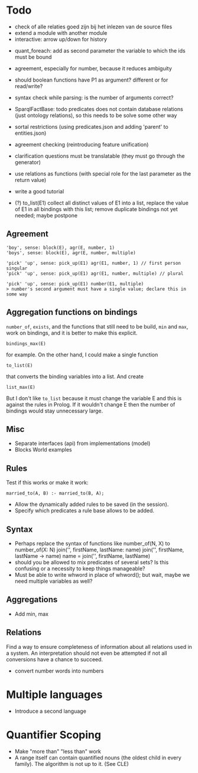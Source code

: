 # Todo

- check of alle relaties goed zijn bij het inlezen van de source files
- extend a module with another module
- interactive: arrow up/down for history

* quant_foreach: add as second parameter the variable to which the ids must be bound 
* agreement, especially for number, because it reduces ambiguity
* should boolean functions have P1 as argument? different or for read/write?
* syntax check while parsing: is the number of arguments correct?
* SparqlFactBase: todo predicates does not contain database relations (just ontology relations), so this needs to be solve some other way
* sortal restrictions (using predicates.json and adding 'parent' to entities.json)
* agreement checking (reintroducing feature unification)
* clarification questions must be translatable (they must go through the generator)
* use relations as functions (with special role for the last parameter as the return value)
* write a good tutorial

* (?) to_list(E1)
    collect all distinct values of E1 into a list, replace the value of E1 in all bindings with this list; remove duplicate bindings
    not yet needed; maybe postpone

## Agreement

    'boy', sense: block(E), agr(E, number, 1)
    'boys', sense: block(E), agr(E, number, multiple)
    
    'pick' 'up', sense: pick_up(E1) agr(E1, number, 1) // first person singular
    'pick' 'up', sense: pick_up(E1) agr(E1, number, multiple) // plural
    
    'pick' 'up', sense: pick_up(E1) number(E1, multiple)
    > number's second argument must have a single value; declare this in some way

## Aggregation functions on bindings

`number_of`, `exists`, and the functions that still need to be build, `min` and `max`, work on bindings, and it is better to make this explicit.

    bindings_max(E)
    
for example. On the other hand, I could make a single function

    to_list(E)
    
that converts the binding variables into a list. And create

    list_max(E)
    
But I don't like `to_list` because it must change the variable E and this is against the rules in Prolog. If it wouldn't change E then the number of bindings would stay unnecessary large.            

## Misc

* Separate interfaces (api) from implementations (model)
* Blocks World examples

## Rules

Test if this works or make it work:

    married_to(A, B) :- married_to(B, A);
    
* Allow the dynamically added rules to be saved (in the session).
* Specify which predicates a rule base allows to be added.    

## Syntax

- Perhaps replace the syntax of functions like number_of(N, X) to
    number_of(X: N)
    join('', firstName, lastName: name)
    join('', firstName, lastName -> name)
    name = join('', firstName, lastName)
- should you be allowed to mix predicates of several sets? Is this confusing or a necessity to keep things manageable?
- Must be able to write whword in place of whword(); but wait, maybe we need multiple variables as well?

## Aggregations

- Add min, max

## Relations

Find a way to ensure completeness of information about all relations used in a system. An interpretation should not even be attempted if not all conversions have a chance to succeed.

* convert number words into numbers

# Multiple languages

- Introduce a second language

# Quantifier Scoping

- Make "more than" "less than" work
- A range itself can contain quantified nouns (the oldest child in every family). The algorithm is not up to it. (See CLE)
